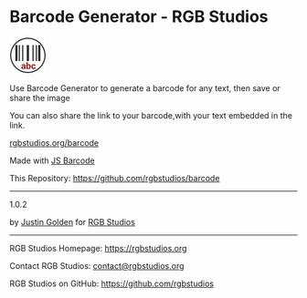 # Barcode Generator - RGB Studios

<img src="img/logo.svg" width="64px">

Use Barcode Generator to generate a barcode for any text, then save or share the image

You can also share the link to your barcode,with your text embedded in the link.

<a href="https://rgbstudios.org/barcode">rgbstudios.org/barcode</a>

Made with [JS Barcode](https://github.com/lindell/JsBarcode)

This Repository: https://github.com/rgbstudios/barcode

<hr>

1.0.2

by [Justin Golden](https://justingolden21.github.io) for [RGB Studios](https://rgbstudios.org)

<hr>

RGB Studios Homepage: https://rgbstudios.org

Contact RGB Studios: contact@rgbstudios.org

RGB Studios on GitHub: https://github.com/rgbstudios
